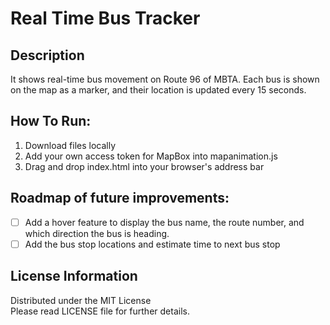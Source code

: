 # Real Time Bus Tracker
## Description
It shows real-time bus movement on Route 96 of MBTA. Each bus is shown on the map as a marker, and their location is updated every 15 seconds.
## How To Run:
1. Download files locally
2. Add your own access token for MapBox into mapanimation.js
3. Drag and drop index.html into your browser's address bar
## Roadmap of future improvements:
- [ ] Add a hover feature to display the bus name, the route number, and which direction the bus is heading.
- [ ] Add the bus stop locations and estimate time to next bus stop
## License Information
Distributed under the MIT License  
Please read LICENSE file for further details.
